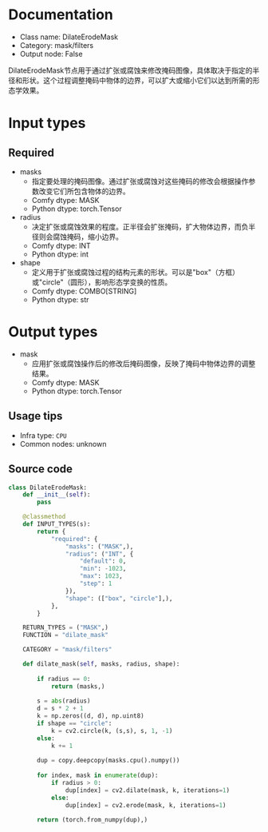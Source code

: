 
# Documentation
- Class name: DilateErodeMask
- Category: mask/filters
- Output node: False

DilateErodeMask节点用于通过扩张或腐蚀来修改掩码图像，具体取决于指定的半径和形状。这个过程调整掩码中物体的边界，可以扩大或缩小它们以达到所需的形态学效果。

# Input types
## Required
- masks
    - 指定要处理的掩码图像。通过扩张或腐蚀对这些掩码的修改会根据操作参数改变它们所包含物体的边界。
    - Comfy dtype: MASK
    - Python dtype: torch.Tensor
- radius
    - 决定扩张或腐蚀效果的程度。正半径会扩张掩码，扩大物体边界，而负半径则会腐蚀掩码，缩小边界。
    - Comfy dtype: INT
    - Python dtype: int
- shape
    - 定义用于扩张或腐蚀过程的结构元素的形状。可以是"box"（方框）或"circle"（圆形），影响形态学变换的性质。
    - Comfy dtype: COMBO[STRING]
    - Python dtype: str

# Output types
- mask
    - 应用扩张或腐蚀操作后的修改后掩码图像，反映了掩码中物体边界的调整结果。
    - Comfy dtype: MASK
    - Python dtype: torch.Tensor


## Usage tips
- Infra type: `CPU`
- Common nodes: unknown


## Source code
```python
class DilateErodeMask:
    def __init__(self):
        pass

    @classmethod
    def INPUT_TYPES(s):
        return {
            "required": {
                "masks": ("MASK",),
                "radius": ("INT", {
                    "default": 0,
                    "min": -1023,
                    "max": 1023,
                    "step": 1
                }),
                "shape": (["box", "circle"],),
            },
        }

    RETURN_TYPES = ("MASK",)
    FUNCTION = "dilate_mask"

    CATEGORY = "mask/filters"

    def dilate_mask(self, masks, radius, shape):
        
        if radius == 0:
            return (masks,)
        
        s = abs(radius)
        d = s * 2 + 1
        k = np.zeros((d, d), np.uint8)
        if shape == "circle":
            k = cv2.circle(k, (s,s), s, 1, -1)
        else:
            k += 1
        
        dup = copy.deepcopy(masks.cpu().numpy())
        
        for index, mask in enumerate(dup):
            if radius > 0:
                dup[index] = cv2.dilate(mask, k, iterations=1)
            else:
                dup[index] = cv2.erode(mask, k, iterations=1)
        
        return (torch.from_numpy(dup),)

```
